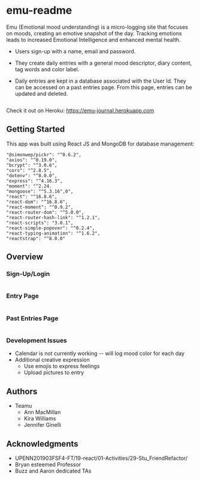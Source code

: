 # emu-readme

Emu (Emotional mood understanding) is a micro-logging site that focuses on moods, creating an emotive snapshot of the day. Tracking emotions leads to increased Emotional Intelligence and enhanced mental health.  

* Users sign-up with a name, email and password.

* They create daily entries with a general mood descriptor, diary content, tag words and color label.

* Daily entries are kept in a database associated with the User Id. They can be accessed on a past entries page. From this page, entries can be updated and deleted.

![]()

Check it out on Heroku: https://emu-journal.herokuapp.com

## Getting Started

This app was built using React JS and MongoDB for database management:

    "@simonwep/pickr": "^0.6.2",
    "axios": "^0.19.0",
    "bcrypt": "^3.0.6",
    "cors": "^2.8.5",
    "dotenv": "^8.0.0",
    "express": "^4.16.3",
    "moment": "^2.24.    
    "mongoose": "^5.3.16",0",
    "react": "^16.8.6",
    "react-dom": "^16.8.6",
    "react-moment": "^0.9.2",
    "react-router-dom": "^5.0.0",
    "react-router-hash-link": "^1.2.1",
    "react-scripts": "3.0.1",
    "react-simple-popover": "^0.2.4",
    "react-typing-animation": "^1.6.2",
    "reactstrap": "^8.0.0"

## Overview

### Sign-Up/Login
![]()
### Entry Page
![]()
### Past Entries Page
![]()

### Development Issues
  * Calendar is not currently working -- will log mood color for each day
  * Additional creative expression
    - Use emojis to express feelings
    - Upload pictures to entry

## Authors
  * Teamu
    - Ann MacMillan
    - Kira Williams
    - Jennifer Ginelli

## Acknowledgments
   * UPENN201903FSF4-FT/19-react/01-Activities/29-Stu_FriendRefactor/
   * Bryan esteemed Professor
   * Buzz and Aaron dedicated TAs

